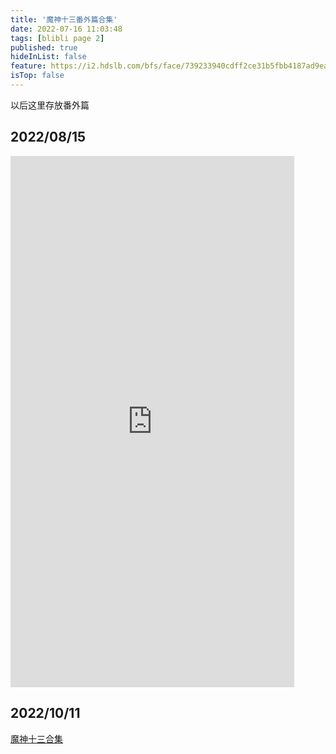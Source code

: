 ```yaml
---
title: '魔神十三番外篇合集'
date: 2022-07-16 11:03:48
tags: [blibli page 2]
published: true
hideInList: false
feature: https://i2.hdslb.com/bfs/face/739233940cdff2ce31b5fbb4187ad9eab39584b9.jpg@240w_240h_1c_1s.webp
isTop: false
---
```

以后这里存放番外篇
## 2022/08/15
<iframe  
 height=850 
 width=90% 
 src="https://player.bilibili.com/player.html?aid=857100472&bvid=BV1zV4y1s7i2&cid=805021242&page=1"
 frameborder=0  
 allowfullscreen>
 </iframe>

 ## 2022/10/11
 [魔神十三合集](https://www.ixigua.com/7152897576839807491)
